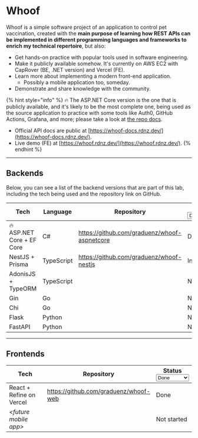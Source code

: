 # Whoof

Whoof is a simple software project of an application to control pet vaccination, created with the **main purpose of learning how REST APIs can be implemented in different programming languages and frameworks to enrich my technical repertoire**, but also:

* Get hands-on practice with popular tools used in software engineering.
* Make it publicly available somehow. It's currently on AWS EC2 with CapRover (BE, .NET version) and Vercel (FE).
* Learn more about implementing a modern front-end application.
  * Possibly a mobile application too, someday.
* Demonstrate and share knowledge with the community.

{% hint style="info" %}
:fire: The ASP.NET Core version is the one that is publicly available, and it's likely to be the most complete one, being used as the source application to practice with some tools like Auth0, GitHub Actions, Grafana, and more; please take a look at [the repo docs](https://github.com/graduenz/whoof-aspnetcore/).

* Official API docs are public at [https://whoof-docs.rdnz.dev/](https://whoof-docs.rdnz.dev/).
* Live demo (FE) at [https://whoof.rdnz.dev/](https://whoof.rdnz.dev/).
{% endhint %}

***

## Backends

Below, you can see a list of the backend versions that are part of this lab, including the tech being used and the repository link on GitHub.

<table><thead><tr><th width="252">Tech</th><th width="121.33333333333331">Language</th><th width="250">Repository</th><th>Status<select><option value="2bdd637b1f444f4e8b4bdfe9ee52a561" label="Done" color="blue"></option><option value="52d8a9ee756940d5a7819b893e598845" label="In progress" color="blue"></option><option value="da18ca9a230c44939d33795b188fe47a" label="Not started" color="blue"></option></select></th></tr></thead><tbody><tr><td><span data-gb-custom-inline data-tag="emoji" data-code="1f525">🔥</span> ASP.NET Core + EF Core</td><td>C#</td><td><a href="https://github.com/graduenz/whoof-aspnetcore">https://github.com/graduenz/whoof-aspnetcore</a></td><td><span data-option="2bdd637b1f444f4e8b4bdfe9ee52a561">Done</span></td></tr><tr><td>NestJS + Prisma</td><td>TypeScript</td><td><a href="https://github.com/graduenz/whoof-nestjs">https://github.com/graduenz/whoof-nestjs</a></td><td><span data-option="52d8a9ee756940d5a7819b893e598845">In progress</span></td></tr><tr><td>AdonisJS + TypeORM</td><td>TypeScript</td><td></td><td><span data-option="da18ca9a230c44939d33795b188fe47a">Not started</span></td></tr><tr><td>Gin</td><td>Go</td><td></td><td><span data-option="da18ca9a230c44939d33795b188fe47a">Not started</span></td></tr><tr><td>Chi</td><td>Go</td><td></td><td><span data-option="da18ca9a230c44939d33795b188fe47a">Not started</span></td></tr><tr><td>Flask</td><td>Python</td><td></td><td><span data-option="da18ca9a230c44939d33795b188fe47a">Not started</span></td></tr><tr><td>FastAPI</td><td>Python</td><td></td><td><span data-option="da18ca9a230c44939d33795b188fe47a">Not started</span></td></tr></tbody></table>

***

## Frontends

<table><thead><tr><th width="385">Tech</th><th width="258">Repository</th><th>Status<select><option value="2bdd637b1f444f4e8b4bdfe9ee52a561" label="Done" color="blue"></option><option value="52d8a9ee756940d5a7819b893e598845" label="In progress" color="blue"></option><option value="da18ca9a230c44939d33795b188fe47a" label="Not started" color="blue"></option></select></th></tr></thead><tbody><tr><td>React + Refine on Vercel</td><td><a href="https://github.com/graduenz/whoof-web">https://github.com/graduenz/whoof-web</a></td><td><span data-option="2bdd637b1f444f4e8b4bdfe9ee52a561">Done</span></td></tr><tr><td><em>&#x3C;future mobile app></em></td><td></td><td><span data-option="da18ca9a230c44939d33795b188fe47a">Not started</span></td></tr></tbody></table>

